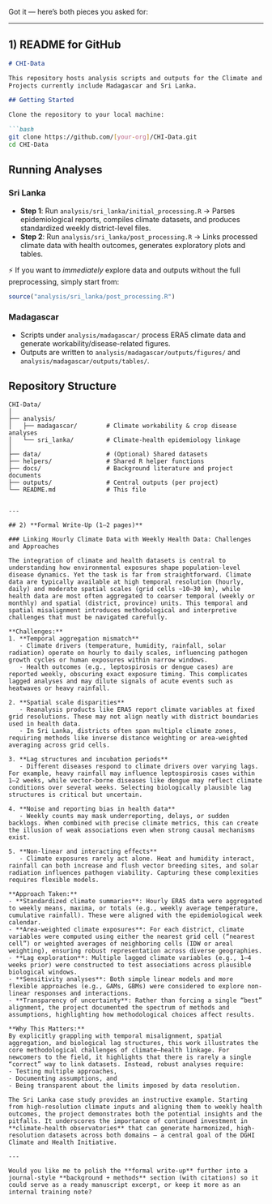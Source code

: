 Got it — here’s both pieces you asked for:

---

## 1) **README for GitHub**

````markdown
# CHI-Data

This repository hosts analysis scripts and outputs for the Climate and Health Initiative (CHI).  
Projects currently include Madagascar and Sri Lanka.

## Getting Started

Clone the repository to your local machine:

```bash
git clone https://github.com/[your-org]/CHI-Data.git
cd CHI-Data
````

## Running Analyses

### Sri Lanka

* **Step 1**: Run `analysis/sri_lanka/initial_processing.R`
  → Parses epidemiological reports, compiles climate datasets, and produces standardized weekly district-level files.
* **Step 2**: Run `analysis/sri_lanka/post_processing.R`
  → Links processed climate data with health outcomes, generates exploratory plots and tables.

⚡ If you want to *immediately* explore data and outputs without the full preprocessing, simply start from:

```r
source("analysis/sri_lanka/post_processing.R")
```

### Madagascar

* Scripts under `analysis/madagascar/` process ERA5 climate data and generate workability/disease-related figures.
* Outputs are written to `analysis/madagascar/outputs/figures/` and `analysis/madagascar/outputs/tables/`.

## Repository Structure

```
CHI-Data/
│
├── analysis/
│   ├── madagascar/        # Climate workability & crop disease analyses
│   └── sri_lanka/         # Climate-health epidemiology linkage
│
├── data/                  # (Optional) Shared datasets
├── helpers/               # Shared R helper functions
├── docs/                  # Background literature and project documents
├── outputs/               # Central outputs (per project)
└── README.md              # This file
```

```

---

## 2) **Formal Write-Up (1–2 pages)**

### Linking Hourly Climate Data with Weekly Health Data: Challenges and Approaches

The integration of climate and health datasets is central to understanding how environmental exposures shape population-level disease dynamics. Yet the task is far from straightforward. Climate data are typically available at high temporal resolution (hourly, daily) and moderate spatial scales (grid cells ~10–30 km), while health data are most often aggregated to coarser temporal (weekly or monthly) and spatial (district, province) units. This temporal and spatial misalignment introduces methodological and interpretive challenges that must be navigated carefully.

**Challenges:**
1. **Temporal aggregation mismatch**  
   - Climate drivers (temperature, humidity, rainfall, solar radiation) operate on hourly to daily scales, influencing pathogen growth cycles or human exposures within narrow windows.  
   - Health outcomes (e.g., leptospirosis or dengue cases) are reported weekly, obscuring exact exposure timing. This complicates lagged analyses and may dilute signals of acute events such as heatwaves or heavy rainfall.

2. **Spatial scale disparities**  
   - Reanalysis products like ERA5 report climate variables at fixed grid resolutions. These may not align neatly with district boundaries used in health data.  
   - In Sri Lanka, districts often span multiple climate zones, requiring methods like inverse distance weighting or area-weighted averaging across grid cells.

3. **Lag structures and incubation periods**  
   - Different diseases respond to climate drivers over varying lags. For example, heavy rainfall may influence leptospirosis cases within 1–2 weeks, while vector-borne diseases like dengue may reflect climate conditions over several weeks. Selecting biologically plausible lag structures is critical but uncertain.

4. **Noise and reporting bias in health data**  
   - Weekly counts may mask underreporting, delays, or sudden backlogs. When combined with precise climate metrics, this can create the illusion of weak associations even when strong causal mechanisms exist.

5. **Non-linear and interacting effects**  
   - Climate exposures rarely act alone. Heat and humidity interact, rainfall can both increase and flush vector breeding sites, and solar radiation influences pathogen viability. Capturing these complexities requires flexible models.

**Approach Taken:**
- **Standardized climate summaries**: Hourly ERA5 data were aggregated to weekly means, maxima, or totals (e.g., weekly average temperature, cumulative rainfall). These were aligned with the epidemiological week calendar.  
- **Area-weighted climate exposures**: For each district, climate variables were computed using either the nearest grid cell (“nearest cell”) or weighted averages of neighboring cells (IDW or areal weighting), ensuring robust representation across diverse geographies.  
- **Lag exploration**: Multiple lagged climate variables (e.g., 1–4 weeks prior) were constructed to test associations across plausible biological windows.  
- **Sensitivity analyses**: Both simple linear models and more flexible approaches (e.g., GAMs, GBMs) were considered to explore non-linear responses and interactions.  
- **Transparency of uncertainty**: Rather than forcing a single “best” alignment, the project documented the spectrum of methods and assumptions, highlighting how methodological choices affect results.

**Why This Matters:**  
By explicitly grappling with temporal misalignment, spatial aggregation, and biological lag structures, this work illustrates the core methodological challenges of climate–health linkage. For newcomers to the field, it highlights that there is rarely a single “correct” way to link datasets. Instead, robust analyses require:  
- Testing multiple approaches,  
- Documenting assumptions, and  
- Being transparent about the limits imposed by data resolution.  

The Sri Lanka case study provides an instructive example. Starting from high-resolution climate inputs and aligning them to weekly health outcomes, the project demonstrates both the potential insights and the pitfalls. It underscores the importance of continued investment in **climate-health observatories** that can generate harmonized, high-resolution datasets across both domains — a central goal of the DGHI Climate and Health Initiative.

---

Would you like me to polish the **formal write-up** further into a journal-style **background + methods** section (with citations) so it could serve as a ready manuscript excerpt, or keep it more as an internal training note?
```

